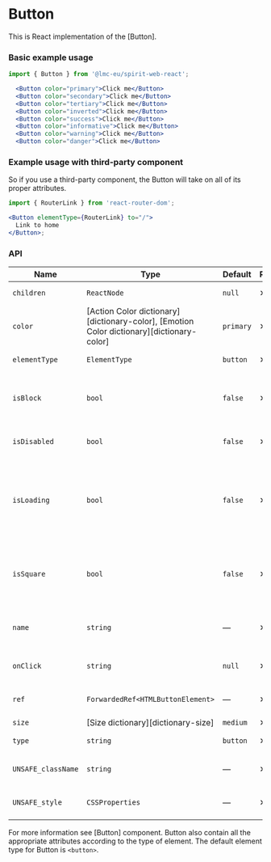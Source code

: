 # Button

This is React implementation of the [Button].

### Basic example usage

```jsx
import { Button } from '@lmc-eu/spirit-web-react';
```

```jsx
  <Button color="primary">Click me</Button>
  <Button color="secondary">Click me</Button>
  <Button color="tertiary">Click me</Button>
  <Button color="inverted">Click me</Button>
  <Button color="success">Click me</Button>
  <Button color="informative">Click me</Button>
  <Button color="warning">Click me</Button>
  <Button color="danger">Click me</Button>
```

### Example usage with third-party component

So if you use a third-party component, the Button will take on all of its proper attributes.

```jsx
import { RouterLink } from 'react-router-dom';

<Button elementType={RouterLink} to="/">
  Link to home
</Button>;
```

### API

| Name               | Type                                                                                      | Default   | Required | Description                                                                |
| ------------------ | ----------------------------------------------------------------------------------------- | --------- | -------- | -------------------------------------------------------------------------- |
| `children`         | `ReactNode`                                                                               | `null`    | ✕        | Content of the Button                                                      |
| `color`            | [Action Color dictionary][dictionary-color], [Emotion Color dictionary][dictionary-color] | `primary` | ✕        | Color variant                                                              |
| `elementType`      | `ElementType`                                                                             | `button`  | ✕        | Type of element                                                            |
| `isBlock`          | `bool`                                                                                    | `false`   | ✕        | Span the element to the full width of its parent                           |
| `isDisabled`       | `bool`                                                                                    | `false`   | ✕        | If true, Button is disabled                                                |
| `isLoading`        | `bool`                                                                                    | `false`   | ✕        | If true, Button is in a loading state, disabled and the Spinner is visible |
| `isSquare`         | `bool`                                                                                    | `false`   | ✕        | If true, Button is square, usually only with an Icon                       |
| `name`             | `string`                                                                                  | —         | ✕        | For use a button as a form data reference                                  |
| `onClick`          | `string`                                                                                  | `null`    | ✕        | JS function to call on click                                               |
| `ref`              | `ForwardedRef<HTMLButtonElement>`                                                         | —         | ✕        | Button element reference                                                   |
| `size`             | [Size dictionary][dictionary-size]                                                        | `medium`  | ✕        | Size variant                                                               |
| `type`             | `string`                                                                                  | `button`  | ✕        | Type of the Button                                                         |
| `UNSAFE_className` | `string`                                                                                  | —         | ✕        | Wrapper custom class name                                                  |
| `UNSAFE_style`     | `CSSProperties`                                                                           | —         | ✕        | Wrapper custom style                                                       |

For more information see [Button] component. Button also contain all the appropriate
attributes according to the type of element. The default element type for Button is `<button>`.
